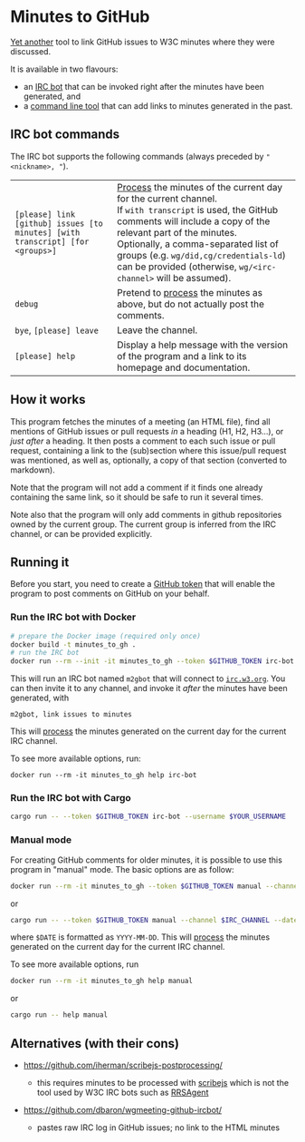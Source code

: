 Minutes to GitHub
=================

[Yet another](#alternatives-with-their-cons) tool to link GitHub issues to W3C minutes where they were discussed.

It is available in two flavours:

* an [IRC bot](#irc-bot-commands) that can be invoked right after the minutes have been generated, and
* a [command line tool](#manual-mode) that can add links to minutes generated in the past.

IRC bot commands
----------------

The IRC bot supports the following commands (always preceded by `"<nickname>, "`).

<table>
  <tr>
    <td>
      <code>[please] link [github] issues [to minutes] [with transcript] [for &lt;groups&gt;]</code>
    <td>
       <a href="#how-it-works">Process</a> the minutes of the current day for the current channel.<br/>
       If <code>with transcript</code> is used, the GitHub comments will include a copy of the relevant part of the minutes.<br/>
       Optionally, a comma-separated list of groups (e.g. <code>wg/did,cg/credentials-ld</code>) can be provided
       (otherwise, <code>wg/&lt;irc-channel&gt;</code> will be assumed).
  <tr>
    <td>
      <code>debug</code>
    <td>
      Pretend to <a href="#how-it-works">process</a> the minutes as above, but do not actually post the comments.
  <tr>
    <td>
      <code>bye</code>, <code>[please] leave</code>
    <td>
      Leave the channel.
  <tr>
    <td>
      <code>[please] help</code>
    <td>
      Display a help message with the version of the program and a link to its homepage and documentation.
</table>

How it works
------------

This program fetches the minutes of a meeting (an HTML file),
find all mentions of GitHub issues or pull requests *in* a heading (H1, H2, H3...),
or *just after* a heading.
It then posts a comment to each such issue or pull request,
containing a link to the (sub)section where this issue/pull request was mentioned,
as well as, optionally, a copy of that section (converted to markdown).

Note that the program will not add a comment if it finds one already containing the same link,
so it should be safe to run it several times.

Note also that the program will only add comments in github repositories owned by the current group.
The current group is inferred from the IRC channel, or can be provided explicitly.

Running it
----------

Before you start, you need to create a [GitHub token](https://github.com/settings/tokens)
that will enable the program to post comments on GitHub on your behalf.

### Run the IRC bot with Docker

```bash
# prepare the Docker image (required only once)
docker build -t minutes_to_gh .
# run the IRC bot
docker run --rm --init -it minutes_to_gh --token $GITHUB_TOKEN irc-bot --username $YOUR_USERNAME
```

This will run an IRC bot named `m2gbot` that will connect to [`irc.w3.org`](https://irc.w3.org).
You can then invite it to any channel, and invoke it *after* the minutes have been generated, with
```
m2gbot, link issues to minutes
```
This will [process](#how-it-works) the minutes generated on the current day for the current IRC channel.

To see more available options, run:
```
docker run --rm -it minutes_to_gh help irc-bot
```


### Run the IRC bot with Cargo

```bash
cargo run -- --token $GITHUB_TOKEN irc-bot --username $YOUR_USERNAME
```

### Manual mode

For creating GitHub comments for older minutes, it is possible to use this program in "manual" mode.
The basic options are as follow:

```bash
docker run --rm -it minutes_to_gh --token $GITHUB_TOKEN manual --channel $IRC_CHANNEL --date $DATE
```
or
```bash
cargo run -- --token $GITHUB_TOKEN manual --channel $IRC_CHANNEL --date $DATE
```
where `$DATE` is formatted as `YYYY-MM-DD`.
This will [process](#how-it-works) the minutes generated on the current day for the current IRC channel.

To see more available options, run

```bash
docker run --rm -it minutes_to_gh help manual
```
or
```bash
cargo run -- help manual
```

Alternatives (with their cons)
------------------------------

* https://github.com/iherman/scribejs-postprocessing/

  - this requires minutes to be processed with [scribejs](https://github.com/w3c/scribejs)
    which is not the tool used by W3C IRC bots such as [RRSAgent](https://www.w3.org/2002/03/RRSAgent)

* https://github.com/dbaron/wgmeeting-github-ircbot/

  - pastes raw IRC log in GitHub issues; no link to the HTML minutes
